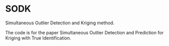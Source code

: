 # SODK
Simultaneous Outlier Detection and Kriging method.

The code is for the paper Simultaneous Outlier Detection and Prediction for Kriging with True Identification.
